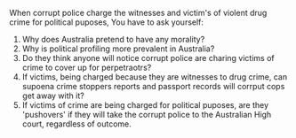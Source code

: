When corrupt police charge the witnesses and victim's of violent drug crime for political puposes, 
You have to ask yourself: 
1. Why does Australia pretend to have any morality?
2. Why is political profiling more prevalent in Australia?
3. Do they think anyone will notice corrupt police are charing victims of crime to cover up for perpetraotrs?
4. If victims, being charged because they are witnesses to drug crime, can supoena crime stoppers reports and passport records will corrput cops get away with it?
5. If victims of crime are being charged for political puposes, are they 'pushovers' if they will take the corrupt police to the Australian High court, regardless of outcome. 
